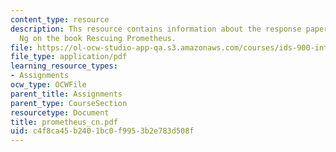 ```yaml
---
content_type: resource
description: Ths resource contains information about the response paper by Christine
  Ng on the book Rescuing Prometheus.
file: https://ol-ocw-studio-app-qa.s3.amazonaws.com/courses/ids-900-integrating-doctoral-seminar-on-emerging-technologies-fall-2005/c4f8ca45b2401bc0f9953b2e783d508f_prometheus_cn.pdf
file_type: application/pdf
learning_resource_types:
- Assignments
ocw_type: OCWFile
parent_title: Assignments
parent_type: CourseSection
resourcetype: Document
title: prometheus_cn.pdf
uid: c4f8ca45-b240-1bc0-f995-3b2e783d508f
---
```

